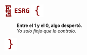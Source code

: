 <img src="assets/esrg_footer.png" width="80"/> <img src="assets/braceL_137,0,0.png" width="40"/>

&nbsp;&nbsp;&nbsp;&nbsp;&nbsp;&nbsp;&nbsp;&nbsp;&nbsp; **Entre el 1 y el 0, algo despertó.**  
&nbsp;&nbsp;&nbsp;&nbsp;&nbsp;&nbsp;&nbsp;&nbsp;&nbsp; *Yo solo finjo que lo controlo.*

<img src="assets/braceR_137,0,0.png" width="40"/>
